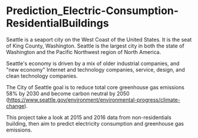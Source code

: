 # Prediction_Electric-Consumption-ResidentialBuildings

Seattle is a seaport city on the West Coast of the United States. It is the seat of King County, Washington. Seattle is the largest city in both the state of Washington and the Pacific Northwest region of North America.

Seattle's economy is driven by a mix of older industrial companies, and "new economy" Internet and technology companies, service, design, and clean technology companies.

The City of Seattle goal is to reduce total core greenhouse gas emissions 58% by 2030 and become carbon neutral by 2050 (https://www.seattle.gov/environment/environmental-progress/climate-change).

This project take a look at 2015 and 2016 data from non-residentials building, then aim to predict electricity consumption and greenhouse gas emissions.
